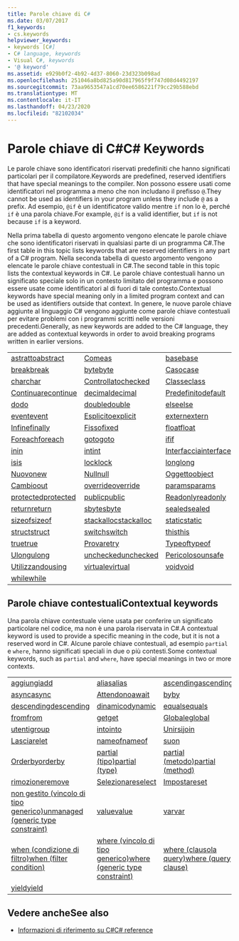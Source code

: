 ```yaml
---
title: Parole chiave di C#
ms.date: 03/07/2017
f1_keywords:
- cs.keywords
helpviewer_keywords:
- keywords [C#]
- C# language, keywords
- Visual C#, keywords
- '@ keyword'
ms.assetid: e929b0f2-4b92-4d37-8060-23d323b098ad
ms.openlocfilehash: 251046a8bd825a90d817965f9f747d08d4492197
ms.sourcegitcommit: 73aa9653547a1cd70ee6586221f79cc29b588ebd
ms.translationtype: MT
ms.contentlocale: it-IT
ms.lasthandoff: 04/23/2020
ms.locfileid: "82102034"
---
```

# <a name="c-keywords"></a><span data-ttu-id="38a3c-102">Parole chiave di C#</span><span class="sxs-lookup"><span data-stu-id="38a3c-102">C# Keywords</span></span>

<span data-ttu-id="38a3c-103">Le parole chiave sono identificatori riservati predefiniti che hanno significati particolari per il compilatore.</span><span class="sxs-lookup"><span data-stu-id="38a3c-103">Keywords are predefined, reserved identifiers that have special meanings to the compiler.</span></span> <span data-ttu-id="38a3c-104">Non possono essere usati come identificatori nel programma a meno che non includano il prefisso `@`.</span><span class="sxs-lookup"><span data-stu-id="38a3c-104">They cannot be used as identifiers in your program unless they include `@` as a prefix.</span></span> <span data-ttu-id="38a3c-105">Ad esempio, `@if` è un identificatore valido mentre `if` non lo è, perché `if` è una parola chiave.</span><span class="sxs-lookup"><span data-stu-id="38a3c-105">For example, `@if` is a valid identifier, but `if` is not because `if` is a keyword.</span></span>  
  
 <span data-ttu-id="38a3c-106">Nella prima tabella di questo argomento vengono elencate le parole chiave che sono identificatori riservati in qualsiasi parte di un programma C#.</span><span class="sxs-lookup"><span data-stu-id="38a3c-106">The first table in this topic lists keywords that are reserved identifiers in any part of a C# program.</span></span> <span data-ttu-id="38a3c-107">Nella seconda tabella di questo argomento vengono elencate le parole chiave contestuali in C#.</span><span class="sxs-lookup"><span data-stu-id="38a3c-107">The second table in this topic lists the contextual keywords in C#.</span></span> <span data-ttu-id="38a3c-108">Le parole chiave contestuali hanno un significato speciale solo in un contesto limitato del programma e possono essere usate come identificatori al di fuori di tale contesto.</span><span class="sxs-lookup"><span data-stu-id="38a3c-108">Contextual keywords have special meaning only in a limited program context and can be used as identifiers outside that context.</span></span> <span data-ttu-id="38a3c-109">In genere, le nuove parole chiave aggiunte al linguaggio C# vengono aggiunte come parole chiave contestuali per evitare problemi con i programmi scritti nelle versioni precedenti.</span><span class="sxs-lookup"><span data-stu-id="38a3c-109">Generally, as new keywords are added to the C# language, they are added as contextual keywords in order to avoid breaking programs written in earlier versions.</span></span>  
  
|||||  
|---|---|---|---|  
|[<span data-ttu-id="38a3c-110">astratto</span><span class="sxs-lookup"><span data-stu-id="38a3c-110">abstract</span></span>](abstract.md)|[<span data-ttu-id="38a3c-111">Come</span><span class="sxs-lookup"><span data-stu-id="38a3c-111">as</span></span>](../operators/type-testing-and-cast.md#as-operator)|[<span data-ttu-id="38a3c-112">base</span><span class="sxs-lookup"><span data-stu-id="38a3c-112">base</span></span>](base.md)|[<span data-ttu-id="38a3c-113">bool</span><span class="sxs-lookup"><span data-stu-id="38a3c-113">bool</span></span>](../builtin-types/bool.md)|  
|[<span data-ttu-id="38a3c-114">break</span><span class="sxs-lookup"><span data-stu-id="38a3c-114">break</span></span>](break.md)|[<span data-ttu-id="38a3c-115">byte</span><span class="sxs-lookup"><span data-stu-id="38a3c-115">byte</span></span>](../builtin-types/integral-numeric-types.md)|[<span data-ttu-id="38a3c-116">Caso</span><span class="sxs-lookup"><span data-stu-id="38a3c-116">case</span></span>](switch.md)|[<span data-ttu-id="38a3c-117">generazione</span><span class="sxs-lookup"><span data-stu-id="38a3c-117">catch</span></span>](try-catch.md)|  
|[<span data-ttu-id="38a3c-118">char</span><span class="sxs-lookup"><span data-stu-id="38a3c-118">char</span></span>](../builtin-types/char.md)|[<span data-ttu-id="38a3c-119">Controllato</span><span class="sxs-lookup"><span data-stu-id="38a3c-119">checked</span></span>](checked.md)|[<span data-ttu-id="38a3c-120">Classe</span><span class="sxs-lookup"><span data-stu-id="38a3c-120">class</span></span>](class.md)|[<span data-ttu-id="38a3c-121">const</span><span class="sxs-lookup"><span data-stu-id="38a3c-121">const</span></span>](const.md)|  
|[<span data-ttu-id="38a3c-122">Continuare</span><span class="sxs-lookup"><span data-stu-id="38a3c-122">continue</span></span>](continue.md)|[<span data-ttu-id="38a3c-123">decimal</span><span class="sxs-lookup"><span data-stu-id="38a3c-123">decimal</span></span>](../builtin-types/floating-point-numeric-types.md)|[<span data-ttu-id="38a3c-124">Predefinito</span><span class="sxs-lookup"><span data-stu-id="38a3c-124">default</span></span>](default.md)|[<span data-ttu-id="38a3c-125">Delegato</span><span class="sxs-lookup"><span data-stu-id="38a3c-125">delegate</span></span>](../builtin-types/reference-types.md)|  
|[<span data-ttu-id="38a3c-126">do</span><span class="sxs-lookup"><span data-stu-id="38a3c-126">do</span></span>](do.md)|[<span data-ttu-id="38a3c-127">double</span><span class="sxs-lookup"><span data-stu-id="38a3c-127">double</span></span>](../builtin-types/floating-point-numeric-types.md)|[<span data-ttu-id="38a3c-128">else</span><span class="sxs-lookup"><span data-stu-id="38a3c-128">else</span></span>](if-else.md)|[<span data-ttu-id="38a3c-129">enum</span><span class="sxs-lookup"><span data-stu-id="38a3c-129">enum</span></span>](../builtin-types/enum.md)|  
|[<span data-ttu-id="38a3c-130">event</span><span class="sxs-lookup"><span data-stu-id="38a3c-130">event</span></span>](event.md)|[<span data-ttu-id="38a3c-131">Esplicito</span><span class="sxs-lookup"><span data-stu-id="38a3c-131">explicit</span></span>](../operators/user-defined-conversion-operators.md)|[<span data-ttu-id="38a3c-132">extern</span><span class="sxs-lookup"><span data-stu-id="38a3c-132">extern</span></span>](extern.md)|[<span data-ttu-id="38a3c-133">false</span><span class="sxs-lookup"><span data-stu-id="38a3c-133">false</span></span>](../builtin-types/bool.md)|  
|[<span data-ttu-id="38a3c-134">Infine</span><span class="sxs-lookup"><span data-stu-id="38a3c-134">finally</span></span>](try-finally.md)|[<span data-ttu-id="38a3c-135">Fisso</span><span class="sxs-lookup"><span data-stu-id="38a3c-135">fixed</span></span>](fixed-statement.md)|[<span data-ttu-id="38a3c-136">float</span><span class="sxs-lookup"><span data-stu-id="38a3c-136">float</span></span>](../builtin-types/floating-point-numeric-types.md)|[<span data-ttu-id="38a3c-137">for</span><span class="sxs-lookup"><span data-stu-id="38a3c-137">for</span></span>](for.md)|  
|[<span data-ttu-id="38a3c-138">Foreach</span><span class="sxs-lookup"><span data-stu-id="38a3c-138">foreach</span></span>](foreach-in.md)|[<span data-ttu-id="38a3c-139">goto</span><span class="sxs-lookup"><span data-stu-id="38a3c-139">goto</span></span>](goto.md)|[<span data-ttu-id="38a3c-140">if</span><span class="sxs-lookup"><span data-stu-id="38a3c-140">if</span></span>](if-else.md)|[<span data-ttu-id="38a3c-141">Implicita</span><span class="sxs-lookup"><span data-stu-id="38a3c-141">implicit</span></span>](../operators/user-defined-conversion-operators.md)|  
|[<span data-ttu-id="38a3c-142">in</span><span class="sxs-lookup"><span data-stu-id="38a3c-142">in</span></span>](in.md)|[<span data-ttu-id="38a3c-143">int</span><span class="sxs-lookup"><span data-stu-id="38a3c-143">int</span></span>](../builtin-types/integral-numeric-types.md)|[<span data-ttu-id="38a3c-144">Interfaccia</span><span class="sxs-lookup"><span data-stu-id="38a3c-144">interface</span></span>](interface.md)|[<span data-ttu-id="38a3c-145">internal</span><span class="sxs-lookup"><span data-stu-id="38a3c-145">internal</span></span>](internal.md)|
|[<span data-ttu-id="38a3c-146">is</span><span class="sxs-lookup"><span data-stu-id="38a3c-146">is</span></span>](is.md)|[<span data-ttu-id="38a3c-147">lock</span><span class="sxs-lookup"><span data-stu-id="38a3c-147">lock</span></span>](lock-statement.md)|[<span data-ttu-id="38a3c-148">long</span><span class="sxs-lookup"><span data-stu-id="38a3c-148">long</span></span>](../builtin-types/integral-numeric-types.md)|[<span data-ttu-id="38a3c-149">Namespace</span><span class="sxs-lookup"><span data-stu-id="38a3c-149">namespace</span></span>](namespace.md)|
|[<span data-ttu-id="38a3c-150">Nuovo</span><span class="sxs-lookup"><span data-stu-id="38a3c-150">new</span></span>](../operators/new-operator.md)|[<span data-ttu-id="38a3c-151">Null</span><span class="sxs-lookup"><span data-stu-id="38a3c-151">null</span></span>](null.md)|[<span data-ttu-id="38a3c-152">Oggetto</span><span class="sxs-lookup"><span data-stu-id="38a3c-152">object</span></span>](../builtin-types/reference-types.md)|[<span data-ttu-id="38a3c-153">Operatore</span><span class="sxs-lookup"><span data-stu-id="38a3c-153">operator</span></span>](../operators/operator-overloading.md)|
|[<span data-ttu-id="38a3c-154">Cambio</span><span class="sxs-lookup"><span data-stu-id="38a3c-154">out</span></span>](out.md)|[<span data-ttu-id="38a3c-155">override</span><span class="sxs-lookup"><span data-stu-id="38a3c-155">override</span></span>](override.md)|[<span data-ttu-id="38a3c-156">params</span><span class="sxs-lookup"><span data-stu-id="38a3c-156">params</span></span>](params.md)|[<span data-ttu-id="38a3c-157">private</span><span class="sxs-lookup"><span data-stu-id="38a3c-157">private</span></span>](private.md)|
|[<span data-ttu-id="38a3c-158">protected</span><span class="sxs-lookup"><span data-stu-id="38a3c-158">protected</span></span>](protected.md)|[<span data-ttu-id="38a3c-159">public</span><span class="sxs-lookup"><span data-stu-id="38a3c-159">public</span></span>](public.md)|[<span data-ttu-id="38a3c-160">Readonly</span><span class="sxs-lookup"><span data-stu-id="38a3c-160">readonly</span></span>](readonly.md)|[<span data-ttu-id="38a3c-161">ref</span><span class="sxs-lookup"><span data-stu-id="38a3c-161">ref</span></span>](ref.md)|
|[<span data-ttu-id="38a3c-162">return</span><span class="sxs-lookup"><span data-stu-id="38a3c-162">return</span></span>](return.md)|[<span data-ttu-id="38a3c-163">sbyte</span><span class="sxs-lookup"><span data-stu-id="38a3c-163">sbyte</span></span>](../builtin-types/integral-numeric-types.md)|[<span data-ttu-id="38a3c-164">sealed</span><span class="sxs-lookup"><span data-stu-id="38a3c-164">sealed</span></span>](sealed.md)|[<span data-ttu-id="38a3c-165">short</span><span class="sxs-lookup"><span data-stu-id="38a3c-165">short</span></span>](../builtin-types/integral-numeric-types.md)||
[<span data-ttu-id="38a3c-166">sizeof</span><span class="sxs-lookup"><span data-stu-id="38a3c-166">sizeof</span></span>](../operators/sizeof.md)|[<span data-ttu-id="38a3c-167">stackalloc</span><span class="sxs-lookup"><span data-stu-id="38a3c-167">stackalloc</span></span>](../operators/stackalloc.md)|[<span data-ttu-id="38a3c-168">static</span><span class="sxs-lookup"><span data-stu-id="38a3c-168">static</span></span>](static.md)|[<span data-ttu-id="38a3c-169">string</span><span class="sxs-lookup"><span data-stu-id="38a3c-169">string</span></span>](../builtin-types/reference-types.md)|
|[<span data-ttu-id="38a3c-170">struct</span><span class="sxs-lookup"><span data-stu-id="38a3c-170">struct</span></span>](../builtin-types/struct.md)|[<span data-ttu-id="38a3c-171">switch</span><span class="sxs-lookup"><span data-stu-id="38a3c-171">switch</span></span>](switch.md)|[<span data-ttu-id="38a3c-172">this</span><span class="sxs-lookup"><span data-stu-id="38a3c-172">this</span></span>](this.md)|[<span data-ttu-id="38a3c-173">throw</span><span class="sxs-lookup"><span data-stu-id="38a3c-173">throw</span></span>](throw.md)|
|[<span data-ttu-id="38a3c-174">true</span><span class="sxs-lookup"><span data-stu-id="38a3c-174">true</span></span>](../builtin-types/bool.md)|[<span data-ttu-id="38a3c-175">Provare</span><span class="sxs-lookup"><span data-stu-id="38a3c-175">try</span></span>](try-catch.md)|[<span data-ttu-id="38a3c-176">Typeof</span><span class="sxs-lookup"><span data-stu-id="38a3c-176">typeof</span></span>](../operators/type-testing-and-cast.md#typeof-operator)|[<span data-ttu-id="38a3c-177">uint</span><span class="sxs-lookup"><span data-stu-id="38a3c-177">uint</span></span>](../builtin-types/integral-numeric-types.md)|
|[<span data-ttu-id="38a3c-178">Ulong</span><span class="sxs-lookup"><span data-stu-id="38a3c-178">ulong</span></span>](../builtin-types/integral-numeric-types.md)|[<span data-ttu-id="38a3c-179">unchecked</span><span class="sxs-lookup"><span data-stu-id="38a3c-179">unchecked</span></span>](unchecked.md)|[<span data-ttu-id="38a3c-180">Pericoloso</span><span class="sxs-lookup"><span data-stu-id="38a3c-180">unsafe</span></span>](unsafe.md)|[<span data-ttu-id="38a3c-181">ushort</span><span class="sxs-lookup"><span data-stu-id="38a3c-181">ushort</span></span>](../builtin-types/integral-numeric-types.md)|
|[<span data-ttu-id="38a3c-182">Utilizzando</span><span class="sxs-lookup"><span data-stu-id="38a3c-182">using</span></span>](using.md)|[<span data-ttu-id="38a3c-183">virtuale</span><span class="sxs-lookup"><span data-stu-id="38a3c-183">virtual</span></span>](virtual.md)|[<span data-ttu-id="38a3c-184">void</span><span class="sxs-lookup"><span data-stu-id="38a3c-184">void</span></span>](../builtin-types/void.md)|[<span data-ttu-id="38a3c-185">volatile</span><span class="sxs-lookup"><span data-stu-id="38a3c-185">volatile</span></span>](volatile.md)|
|[<span data-ttu-id="38a3c-186">while</span><span class="sxs-lookup"><span data-stu-id="38a3c-186">while</span></span>](while.md)|

## <a name="contextual-keywords"></a><span data-ttu-id="38a3c-187">Parole chiave contestuali</span><span class="sxs-lookup"><span data-stu-id="38a3c-187">Contextual keywords</span></span>

 <span data-ttu-id="38a3c-188">Una parola chiave contestuale viene usata per conferire un significato particolare nel codice, ma non è una parola riservata in C#.</span><span class="sxs-lookup"><span data-stu-id="38a3c-188">A contextual keyword is used to provide a specific meaning in the code, but it is not a reserved word in C#.</span></span> <span data-ttu-id="38a3c-189">Alcune parole chiave contestuali, ad esempio `partial` e `where`, hanno significati speciali in due o più contesti.</span><span class="sxs-lookup"><span data-stu-id="38a3c-189">Some contextual keywords, such as `partial` and `where`, have special meanings in two or more contexts.</span></span>  
  
||||  
|---|---|---|  
|[<span data-ttu-id="38a3c-190">aggiungi</span><span class="sxs-lookup"><span data-stu-id="38a3c-190">add</span></span>](add.md)|[<span data-ttu-id="38a3c-191">alias</span><span class="sxs-lookup"><span data-stu-id="38a3c-191">alias</span></span>](extern-alias.md)|[<span data-ttu-id="38a3c-192">ascending</span><span class="sxs-lookup"><span data-stu-id="38a3c-192">ascending</span></span>](ascending.md)|
|[<span data-ttu-id="38a3c-193">async</span><span class="sxs-lookup"><span data-stu-id="38a3c-193">async</span></span>](async.md)|[<span data-ttu-id="38a3c-194">Attendono</span><span class="sxs-lookup"><span data-stu-id="38a3c-194">await</span></span>](../operators/await.md)|[<span data-ttu-id="38a3c-195">by</span><span class="sxs-lookup"><span data-stu-id="38a3c-195">by</span></span>](by.md)|
|[<span data-ttu-id="38a3c-196">descending</span><span class="sxs-lookup"><span data-stu-id="38a3c-196">descending</span></span>](descending.md)|[<span data-ttu-id="38a3c-197">dinamico</span><span class="sxs-lookup"><span data-stu-id="38a3c-197">dynamic</span></span>](../builtin-types/reference-types.md)|[<span data-ttu-id="38a3c-198">equals</span><span class="sxs-lookup"><span data-stu-id="38a3c-198">equals</span></span>](equals.md)|
|[<span data-ttu-id="38a3c-199">from</span><span class="sxs-lookup"><span data-stu-id="38a3c-199">from</span></span>](from-clause.md)|[<span data-ttu-id="38a3c-200">get</span><span class="sxs-lookup"><span data-stu-id="38a3c-200">get</span></span>](get.md)|[<span data-ttu-id="38a3c-201">Globale</span><span class="sxs-lookup"><span data-stu-id="38a3c-201">global</span></span>](../operators/namespace-alias-qualifier.md)|
|[<span data-ttu-id="38a3c-202">utenti</span><span class="sxs-lookup"><span data-stu-id="38a3c-202">group</span></span>](group-clause.md)|[<span data-ttu-id="38a3c-203">into</span><span class="sxs-lookup"><span data-stu-id="38a3c-203">into</span></span>](into.md)|[<span data-ttu-id="38a3c-204">Unirsi</span><span class="sxs-lookup"><span data-stu-id="38a3c-204">join</span></span>](join-clause.md)|
|[<span data-ttu-id="38a3c-205">Lasciare</span><span class="sxs-lookup"><span data-stu-id="38a3c-205">let</span></span>](let-clause.md)|[<span data-ttu-id="38a3c-206">nameof</span><span class="sxs-lookup"><span data-stu-id="38a3c-206">nameof</span></span>](../operators/nameof.md)|[<span data-ttu-id="38a3c-207">su</span><span class="sxs-lookup"><span data-stu-id="38a3c-207">on</span></span>](on.md)|
|[<span data-ttu-id="38a3c-208">Orderby</span><span class="sxs-lookup"><span data-stu-id="38a3c-208">orderby</span></span>](orderby-clause.md)|[<span data-ttu-id="38a3c-209">partial (tipo)</span><span class="sxs-lookup"><span data-stu-id="38a3c-209">partial (type)</span></span>](partial-type.md)|[<span data-ttu-id="38a3c-210">partial (metodo)</span><span class="sxs-lookup"><span data-stu-id="38a3c-210">partial (method)</span></span>](partial-method.md)|
|[<span data-ttu-id="38a3c-211">rimozione</span><span class="sxs-lookup"><span data-stu-id="38a3c-211">remove</span></span>](remove.md)|[<span data-ttu-id="38a3c-212">Selezionare</span><span class="sxs-lookup"><span data-stu-id="38a3c-212">select</span></span>](select-clause.md)|[<span data-ttu-id="38a3c-213">Impostare</span><span class="sxs-lookup"><span data-stu-id="38a3c-213">set</span></span>](set.md)|
|[<span data-ttu-id="38a3c-214">non gestito (vincolo di tipo generico)</span><span class="sxs-lookup"><span data-stu-id="38a3c-214">unmanaged (generic type constraint)</span></span>](where-generic-type-constraint.md)|[<span data-ttu-id="38a3c-215">value</span><span class="sxs-lookup"><span data-stu-id="38a3c-215">value</span></span>](value.md)|[<span data-ttu-id="38a3c-216">var</span><span class="sxs-lookup"><span data-stu-id="38a3c-216">var</span></span>](var.md)|
|[<span data-ttu-id="38a3c-217">when (condizione di filtro)</span><span class="sxs-lookup"><span data-stu-id="38a3c-217">when (filter condition)</span></span>](when.md)|[<span data-ttu-id="38a3c-218">where (vincolo di tipo generico)</span><span class="sxs-lookup"><span data-stu-id="38a3c-218">where (generic type constraint)</span></span>](where-generic-type-constraint.md)|[<span data-ttu-id="38a3c-219">where (clausola query)</span><span class="sxs-lookup"><span data-stu-id="38a3c-219">where (query clause)</span></span>](where-clause.md)|
|[<span data-ttu-id="38a3c-220">yield</span><span class="sxs-lookup"><span data-stu-id="38a3c-220">yield</span></span>](yield.md)| | |
  
## <a name="see-also"></a><span data-ttu-id="38a3c-221">Vedere anche</span><span class="sxs-lookup"><span data-stu-id="38a3c-221">See also</span></span>

- [<span data-ttu-id="38a3c-222">Informazioni di riferimento su C#</span><span class="sxs-lookup"><span data-stu-id="38a3c-222">C# reference</span></span>](../index.md)
